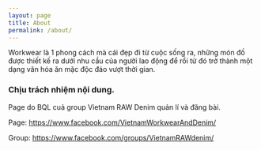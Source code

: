 ```yaml
---
layout: page
title: About
permalink: /about/
---
```


Workwear là 1 phong cách mà cái đẹp đi từ cuộc sống ra, những món đồ được thiết kế ra dưới nhu cầu của người lao động để rồi từ đó trở thành một dạng văn hóa ăn mặc độc đáo vượt thời gian.

### Chịu trách nhiệm nội dung.

Page do BQL cuả group Vietnam RAW Denim quản lí và đăng bài.

Page: https://www.facebook.com/VietnamWorkwearAndDenim/

Group: https://www.facebook.com/groups/VietnamRAWdenim/
